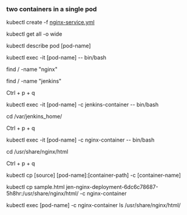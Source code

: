 ### two containers in a single pod

kubectl create -f [nginx-service.yml](yml/nginx-service.yml)

kubectl get all -o wide

kubectl describe pod [pod-name]

kubectl exec -it [pod-name] -- bin/bash

find / -name "nginx" 

find / -name "jenkins"

Ctrl + p + q

kubectl exec -it [pod-name] -c jenkins-container -- bin/bash

cd /var/jenkins_home/

Ctrl + p + q

kubectl exec -it [pod-name] -c nginx-container -- bin/bash

cd /usr/share/nginx/html

Ctrl + p + q

kubectl cp [source] [pod-name]:[container-path] -c [container-name]

kubectl cp sample.html jen-nginx-deployment-6dc6c78687-5h8hr:/usr/share/nginx/html/ -c nginx-container

kubectl exec [pod-name] -c nginx-container ls /usr/share/nginx/html/




